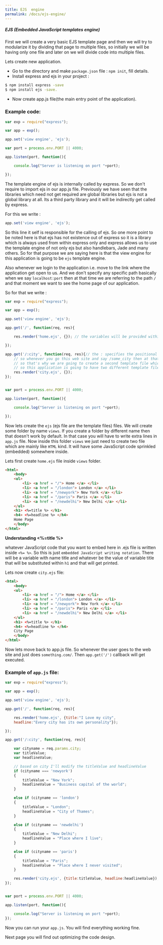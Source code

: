 ```yaml
---
title: EJS  engine
permalink: /docs/ejs-engine/
---
```


<div class="note info">
  <h5>EJS (Embedded JavaScript templates engine)</h5>
</div>

First we will create a very basic EJS template page and then we will try to modularize it by dividing that page to multiple files, so initially we will be having only one file and later on we will divide code into multiple files.

Lets create new application.

- Go to the directory and make `package.json` file : `npm init`, fill details.
- Install express and ejs in your project :
```sh
$ npm install express -save
$ npm install ejs -save.
```
- Now create app.js file(the main entry point of the application).

### Example code:

```js
var exp = require("express");

var app = exp();

app.set('view engine', 'ejs');

var port = process.env.PORT || 4000;

app.listen(port, function(){

    console.log("Server is listening on port "+port);

});
```

The template engine of ejs is internally called by express. So we don't require to import ejs in our app.js file. Previously we have seen that the libraries which need not get required are global libraries but ejs is not a global library at all. Its a third party library and it will be indirectly get called by express.

For this we write :

```js
app.set('view engine', 'ejs');
```

So this line it self is responsible for the calling of ejs. So one more point to be noted here is that ejs has not existence out of express so it is a library which is always used from within express only and express allows us to use the template engine of not only ejs but also handlebars, Jade and many others. So for that purpose we are saying here is that the view engine for this application is going to be `ejs` template engine.

Also whenever we login to the application i.e. move to the link where the application get open to us. And we don't specify any specific path basically when we say `localhost:port` then at that time we are referring to the path `/` and that moment we want to see the home page of our application.

So for that we write :

```js
var exp = require("express");

var app = exp();

app.set('view engine', 'ejs');

app.get('/', function(req, res){

    res.render('home.ejs', {}); // the variables will be provided within the {} i.e. an object.

});

app.get('/:city', function(req, res){// the : specifies the positional parameter of referring to the request parameter
    // so whenever you go this web site and say /some_city then at that time that some_city page has to be shown
    // so that's why we are going to create a second template file which we are calling as 'city.ejs'.
    // so this application is going to have two different template file, one for the home page and other for every city
    res.render('city.ejs', {});
});


var port = process.env.PORT || 4000;

app.listen(port, function(){

    console.log("Server is listening on port "+port);

});
```


Now lets create the `ejs` (ejs file are the template files) files. We will create some folder by name `views`. If you create a folder by different name then that doesn't work by default. In that case you will have to write extra lines in `app.js` file. Now inside this folder `views` we just need to create
two file which are mainly like `HTML` kind. It will have some JavaScript code sprinkled (embedded) somewhere inside.

Lets first create `home.ejs` file inside `views` folder.

```html
<html>
	<body>
	<ul>
		<li> <a href = "/"> Home </a> </li>
		<li> <a href = "/london"> London </a> </li>
		<li> <a href = "/newyork"> New York </a> </li>
		<li> <a href = "/paris"> Paris </a> </li>
		<li> <a href = "/newdelhi"> New Delhi </a> </li>
	</ul>
	<h1> <%=title %> </h1>
	<h4> <%=headline %> </h4>
	Home Page
	</body>
</html>
```

**Understanding <%=title %>**

whatever JavaScript code that you want to embed here in .ejs file is written inside `<%= %>`. So this is just `embedded JavaScript writing notation`. There will be a variable with name title and whatever be the value of variable title that will be substituted within `h1` and that will get printed.



Lets now create `city.ejs` file:

```html
<html>
	<body>
	<ul>
		<li> <a href = "/"> Home </a> </li>
		<li> <a href = "/london"> London </a> </li>
		<li> <a href = "/newyork"> New York </a> </li>
		<li> <a href = "/paris"> Paris </a> </li>
		<li> <a href = "/newdelhi"> New Delhi </a> </li>
	</ul>
	<h1> <%=title %> </h1>
	<h4> <%=headline %> </h4>
	City Page
	</body>
</html>
```


Now lets move back to app.js file. So whenever the user goes to the web site and just does `something.com/`. Then `app.get('/')` callback will get executed.

### Example of `app.js` file:

```js
var exp = require("express");

var app = exp();

app.set('view engine', 'ejs');

app.get('/', function(req, res){

    res.render('home.ejs', {title:"I Love my city",
    headline:"Every city has its own personality"});

});

app.get('/:city', function(req, res){

    var cityname = req.params.city;
    var titleValue;
    var headlineValue;

    // based on city I'll modify the titleValue and headlineValue
    if (cityname === 'newyork')
    {
        titleValue = "New York";
        headlineValue = "Business capital of the world";
    }

    else if (cityname == 'london')
    {
        titleValue = "London";
        headlineValue = "City of Thames";
    }

    else if (cityname == 'newdelhi')
    {
        titleValue = "New Delhi";
        headlineValue = "Place where I live";
    }

    else if (cityname == 'paris')
    {
        titleValue = "Paris";
        headlineValue = "Place where I never visited";
    }

    res.render('city.ejs', {title:titleValue, headline:headlineValue});
});


var port = process.env.PORT || 4000;

app.listen(port, function(){

    console.log("Server is listening on port "+port);
});
```

Now you can run your `app.js`. You will find everything working fine.

Next page you will find out optimizing the code design.
